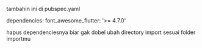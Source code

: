 tambahin ini di pubspec.yaml

dependencies:
  font_awesome_flutter: '>= 4.7.0'

hapus dependenciesnya biar gak dobel
ubah directory import sesuai folder importmu
